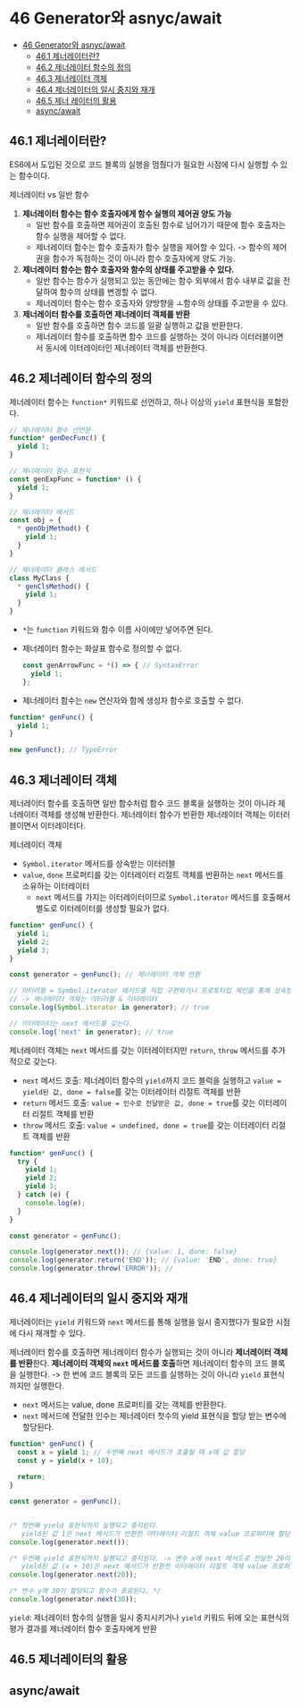 # 46 Generator와 asnyc/await

- [46 Generator와 asnyc/await](#46-generator와-asnycawait)
  - [46.1 제너레이터란?](#461-제너레이터란)
  - [46.2 제너레이터 함수의 정의](#462-제너레이터-함수의-정의)
  - [46.3 제너레이터 객체](#463-제너레이터-객체)
  - [46.4 제너레이터의 일시 중지와 재개](#464-제너레이터의-일시-중지와-재개)
  - [46.5 제너 레이터의 활용](#465-제너-레이터의-활용)
  - [async/await](#asyncawait)

## 46.1 제너레이터란?

ES6에서 도입된 것으로 코드 블록의 실행을 멈췄다가 필요한 시점에 다시 실행할 수 있는 함수이다.

제너레이터 vs 일반 함수

1. **제너레이터 함수는 함수 호출자에게 함수 실행의 제어권 양도 가능**
   - 일반 함수를 호출하면 제어권이 호출된 함수로 넘어가기 때문에 함수 호출자는 함수 실행을 제어할 수 없다. 
   - 제너레이터 함수는 함수 호출자가 함수 실행을 제어할 수 있다. -> 함수의 제어권을 함수가
      독점하는 것이 아니라 함수 호출자에게 양도 가능.
2. **제너레이터 함수는 함수 호출자와 함수의 상태를 주고받을 수 있다.**
   - 일반 함수는 함수가 실행되고 있는 동안에는 함수 외부에서 함수 내부로 값을 전달하여 함수의 상태를 변경할  수 없다.
   - 제너레이터 함수는 함수 호출자와 양방향을 ㅗ함수의 상태를 주고받을 수 있다.
3. **제너레이터 함수를 호출하면 제너레이터 객체를 반환**
   - 일반 함수를 호출하면 함수 코드를 일괄 실행하고 값을 반환한다. 
   - 제너레이터 함수를 호출하면 함수 코드를 실행하는 것이 아니라 이터러블이면서 동시에 이터레이터인 제너레이터 객체를 반환한다.

## 46.2 제너레이터 함수의 정의

제너레이터 함수는 `function*` 키워드로 선언하고, 하나 이상의 `yield` 표현식을 포함한다.

```javascript
// 제너레이터 함수 선언문
function* genDecFunc() {
  yield 1;
}

// 제너레이터 함수 표현식
const genExpFunc = function* () {
  yield 1;
}

// 제너레이터 메서드
const obj = {
  * genObjMethod() {
    yield 1;
  }
}

// 제너레이터 클래스 메서드
class MyClass {
  * genClsMethod() {
    yield 1;
  }
}
```
- `*`는 `function` 키워드와 함수 이름 사이에만 넣어주면 된다.

- 제너레이터 함수는 화살표 함수로 정의할 수 없다.
  ```javascript
  const genArrowFunc = *() => { // SyntaxError
    yield 1;
  }; 
  ```
- 제너레이터 함수는 `new` 연산자와 함께 생성자 함수로 호출할 수 없다.
```javascript
function* genFunc() {
  yield 1;
}

new genFunc(); // TypeError
```
## 46.3 제너레이터 객체

제너레이터 함수를 호출하면 일반 함수처럼 함수 코드 블록을 실행하는 것이 아니라 제너레이터 객체를 생성해 반환한다. 제너레이터 함수가 반환한 제너레이터 객체는 이터러블이면서 이터레이터다.

제너레이터 객체

- `Symbol.iterator` 메서드를 상속받는 이터러블 
- `value`, `done` 프로퍼티를 갖는 이터레이터 리절트 객체를 반환하는 `next` 메서드를 소유하는 이터레이터
  - `next` 메서드를 가지는 이터레이터이므로 `Symbol.iterator` 메서드를 호출해서 별도로 이터레이터를 생성할 필요가 없다.

```javascript
function* genFunc() {
  yield 1;
  yield 2;
  yield 3;
}

const generator = genFunc(); // 제너레이터 객체 반환

// 이터러블 = Symbol.iterator 메서드를 직접 구현하거나 프로토타입 체인을 통해 상속받은 객체
// -> 제너레이터 객체는 이터러블 & 이터레이터
console.log(Symbol.iterator in generator); // true

// 이터레이터는 next 메서드를 갖는다.
console.log('next' in generator); // true
```

제너레이터 객체는 `next` 메서드를 갖는 이터레이터지만 `return`, `throw` 메서드를 추가적으로 갖는다.
- `next` 메서드 호출: 제너레이터 함수의 `yield`까지 코드 블럭을 실행하고 `value = yield된 값, done = false`를 갖는 이터레이터 리절트 객체를 반환
- `return` 메서드 호출: `value = 인수로 전달받은 값, done = true`를 갖는 이터레이터 리절트 객체를 반환
- `throw` 메서드 호출: `value = undefined, done = true`를 갖는 이터레이터 리절트 객체를 반환

```javascript
function* genFunc() {
  try {
    yield 1;
    yield 2;
    yield 3;
  } catch (e) {
    console.log(e);
  }
}

const generator = genFunc();

console.log(generator.next()); // {value: 1, done: false}
console.log(generator.return('END')); // {value: 'END', done: true}
console.log(generator.throw('ERROR')); //
```

## 46.4 제너레이터의 일시 중지와 재개

제너레이터는 `yield` 키워드와 `next` 메서드를 통해 실행을 일시 중지했다가 필요한 시점에 다시 재개할 수 있다.

제너레이터 함수를 호출하면 제너레이터 함수가 실행되는 것이 아니라 **제너레이터 객체를 반환**한다. **제너레이터 객체의 `next` 메서드를 호출**하면 제너레이터 함수의 코드 블록을 실행한다. -> 한 번에 코드 블록의 모든 코드를 실행하는 것이 아니라 `yield` 표현식까지만 실행한다. 
- `next` 메서드는 value, done 프로퍼티를 갖는 객체를 반환한다.
- `next` 메서드에 전달한 인수는 제너레이터 첫수의 yield 표현식을 할당 받는 변수에 할당된다.
```javascript
function* genFunc() {
  const x = yield 1; // 두번째 next 메서드가 호출될 때 x에 값 할당
  const y = yield(x + 10);
  
  return;
}

const generator = genFunc();


/* 첫번째 yield 표현식까지 실행되고 중지된다.
   yield된 값 1은 next 메서드가 반환한 이터레이터 리절트 객체 value 프로퍼티에 할당됨. */
console.log(generator.next());

/* 두번째 yield 표현식까지 실행되고 중지된다. -> 변수 x에 next 메서드로 전달한 29이 할당됨.
   yield된 값 (x + 10)은 next 메서드가 반환한 이터레이터 리절트 객체 value 프로퍼티에 할당됨. */
console.log(generator.next(20));

/* 변수 y에 30이 할당되고 함수가 종료된다. */
console.log(generator.next(30));
```

`yield`: 제너레이터 함수의 실행을 일시 중지시키거나 `yield` 키워드 뒤에 오는 표현식의 평가 결과를 제너레이터 함수 호출자에게 반환

## 46.5 제너레이터의 활용

## async/await
